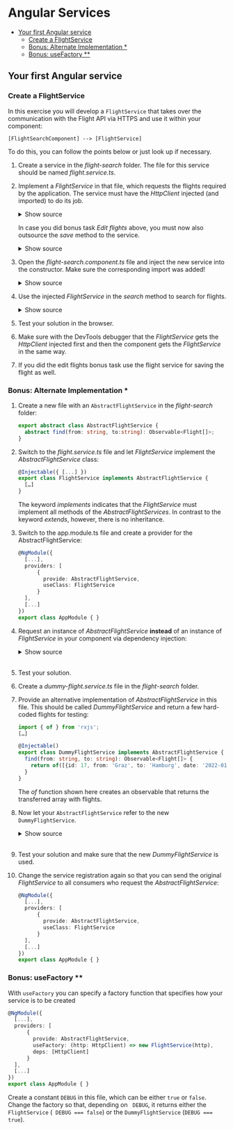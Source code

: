 # Angular Services

- [Your first Angular service](#Your-first-Angular-service)
  - [Create a FlightService](#Create-a-FlightService)
  - [Bonus: Alternate Implementation *](#Bonus-Alternate-Implementation-)
  - [Bonus: useFactory **](#Bonus-useFactory-)

## Your first Angular service

### Create a FlightService

In this exercise you will develop a ``FlightService`` that takes over the communication with the Flight API via HTTPS and use it within your component:

```
[FlightSearchComponent] --> [FlightService]
```

To do this, you can follow the points below or just look up if necessary.

1. Create a service in the _flight-search_ folder. The file for this service should be named _flight.service.ts_.

2. Implement a _FlightService_ in that file, which requests the flights required by the application. The service must have the _HttpClient_ injected (and imported) to do its job.

    <details>
    <summary>Show source</summary>
    <p>

    ```TypeScript
    @Injectable({ providedIn: 'root' })
    export class FlightService {
      constructor(private http: HttpClient) {}

      find(from: string, to: string): Observable<Flight[]> {
        const url = 'http://www.angular.at/api/flight';

        const headers = new HttpHeaders().set('Accept', 'application/json');

        const params = new HttpParams().set('from', from).set('to', to);

        return this.http.get<Flight[]>(url, {headers, params});
      }
    }
    ```

    </p>
    </details>

   In case you did bonus task _Edit flights_ above, you must now also outsource the _save_ method to the service.

    <details>
    <summary>Show source</summary>
    <p>

    ```TypeScript
    save(flight: Flight): Observable<Flight> {
      const url = 'http://www.angular.at/api/flight';

      const headers = new HttpHeaders().set('Accept', 'application/json');

      return this.http.post<Flight>(url, flight, { headers });
    }
    ```

    </p>
    </details>


2. Open the _flight-search.component.ts_ file and inject the new service into the constructor. Make sure the corresponding import was added!

    <details>
    <summary>Show source</summary>
    <p>

    ```TypeScript
    […]
    export class FlightSearchComponent {
      […]
      constructor(private flightService: FlightService) {}
      […]
    }
    ```

    </p>
    </details>

3. Use the injected _FlightService_ in the _search_ method to search for flights.

    <details>
    <summary>Show source</summary>
    <p>

    ```TypeScript
    search(): void {
      this.flightService
      .find(this.from, this.to)
      .subscribe({
        next: (flights) => {
          this.flights = flights;
        },
        error: (errResp) => {
          console.error('Error loading flights', errResp);
        }
      });
    }
    ```

    </p>
    </details>

4. Test your solution in the browser.

5. Make sure with the DevTools debugger that the _FlightService_ gets the _HttpClient_ injected first and then the component gets the _FlightService_ in the same way.

6. If you did the edit flights bonus task use the flight service for saving the flight as well.

### Bonus: Alternate Implementation *

1. Create a new file with an ``AbstractFlightService`` in the _flight-search_ folder:

    ```TypeScript
    export abstract class AbstractFlightService {
      abstract find(from: string, to:string): Observable<Flight[]>;
    }
    ```

2. Switch to the _flight.service.ts_ file and let _FlightService_ implement the _AbstractFlightService_ class:

    ```TypeScript
    @Injectable({ [...] })
    export class FlightService implements AbstractFlightService {
      […]
    }
    ```

   The keyword _implements_ indicates that the _FlightService_ must implement all methods of the _AbstractFlightServices_. In contrast to the keyword _extends_, however, there is no inheritance.

3. Switch to the app.module.ts file and create a provider for the AbstractFlightService:

    ```typescript
    @NgModule({
      [...],
      providers: [
          {
            provide: AbstractFlightService,
            useClass: FlightService
          }
      ],
      [...]
    })
    export class AppModule { }
    ```

4. Request an instance of _AbstractFlightService_ **instead** of an instance of _FlightService_ in your component via dependency injection:

    <details>
    <summary>Show source</summary>
    <p>

    ```TypeScript
    constructor(private flightServie: AbstractFlightService) { […] }
    ```

    </p>
    </details>

    <br>

5. Test your solution.

6. Create a _dummy-flight.service.ts_ file in the _flight-search_ folder.

7. Provide an alternative implementation of _AbstractFlightService_ in this file. This should be called _DummyFlightService_ and return a few hard-coded flights for testing:

    ```TypeScript
    import { of } from 'rxjs';
    […]

    @Injectable()
    export class DummyFlightService implements AbstractFlightService {
      find(from: string, to: string): Observable<Flight[]> {
        return of([{id: 17, from: 'Graz', to: 'Hamburg', date: '2022-01-01', delayed: true}]);
      }
    }
    ```

   The _of_ function shown here creates an observable that returns the transferred array with flights.

8. Now let your ``AbstractFlightService`` refer to the new `` DummyFlightService``.

    <details>
    <summary>Show source</summary>
    <p>

    ```typescript
    @NgModule({
      [...],
      providers: [
          {
            provide: AbstractFlightService,
            useClass: DummyFlightService
          }
      ],
      [...]
    })
    export class AppModule { }
    ```

    </p>
    </details>

    <br>

9. Test your solution and make sure that the new _DummyFlightService_ is used.

10. Change the service registration again so that you can send the original _FlightService_ to all consumers who request the _AbstractFlightService_:

     ```typescript
     @NgModule({
       [...],
       providers: [
           {
             provide: AbstractFlightService,
             useClass: FlightService
           }
       ],
       [...]
     })
     export class AppModule { }
     ```

### Bonus: useFactory **

With ``useFactory`` you can specify a factory function that specifies how your service is to be created

  ```typescript
  @NgModule({
    [...],
    providers: [
        {
          provide: AbstractFlightService,
          useFactory: (http: HttpClient) => new FlightService(http),
          deps: [HttpClient]
        }
    ],
    [...]
  })
  export class AppModule { }
  ```

Create a constant ``DEBUG`` in this file, which can be either ``true`` or ``false``. Change the factory so that, depending on `` DEBUG``, it returns either the ``FlightService`` (`` DEBUG === false``) or the ``DummyFlightService`` (``DEBUG === true``).
